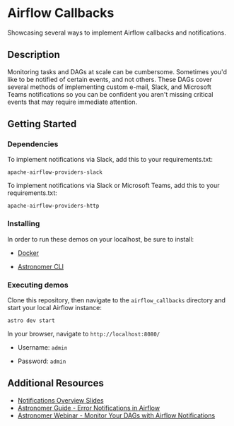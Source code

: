 # Airflow Callbacks

Showcasing several ways to implement Airflow callbacks and notifications.

## Description

Monitoring tasks and DAGs at scale can be cumbersome. Sometimes you'd like to be notified of certain events, and not others. These DAGs cover several methods of implementing custom e-mail, Slack, and Microsoft Teams notifications so you can be confident you aren't missing critical events that may require immediate attention.

## Getting Started

### Dependencies

To implement notifications via Slack, add this to your requirements.txt:
```
apache-airflow-providers-slack
```
To implement notifications via Slack or Microsoft Teams, add this to your requirements.txt:
```
apache-airflow-providers-http
```

### Installing

In order to run these demos on your localhost, be sure to install:

* [Docker](https://www.docker.com/products/docker-desktop)

* [Astronomer CLI](https://www.astronomer.io/docs/cloud/stable/resources/cli-reference)


### Executing demos

Clone this repository, then navigate to the ```airflow_callbacks``` directory and start your local Airflow instance:
```
astro dev start
```

In your browser, navigate to ```http://localhost:8080/```

* Username: ```admin```

* Password: ```admin```


## Additional Resources

* [Notifications Overview Slides](https://docs.google.com/presentation/d/1lnu3IfM82I09yK7XuzGcroDNMlZpqs-3nARDCWpfaDI/edit?usp=sharing)
* [Astronomer Guide - Error Notifications in Airflow](https://www.astronomer.io/guides/error-notifications-in-airflow)
* [Astronomer Webinar - Monitor Your DAGs with Airflow Notifications](https://www.astronomer.io/events/webinars/dags-with-airflow-notifications/)